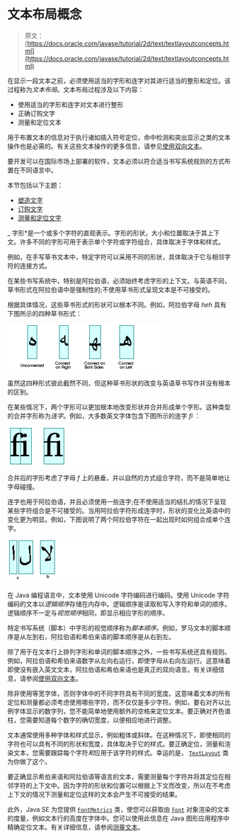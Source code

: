 # 文本布局概念

> 原文： [https://docs.oracle.com/javase/tutorial/2d/text/textlayoutconcepts.html](https://docs.oracle.com/javase/tutorial/2d/text/textlayoutconcepts.html)

在显示一段文本之前，必须使用适当的字形和连字对其进行适当的整形和定位。该过程称为*文本布局*。文本布局过程涉及以下内容：

*   使用适当的字形和连字对文本进行整形
*   正确订购文字
*   测量和定位文本

用于布置文本的信息对于执行诸如插入符号定位，命中检测和突出显示之类的文本操作也是必需的。有关这些文本操作的更多信息，请参见[使用双向文本](../text/textlayoutbidirectionaltext.html)。

要开发可以在国际市场上部署的软件，文本必须以符合适当书写系统规则的方式布置在不同语言中。

本节包括以下主题：

*   [塑造文字](#shaping_text)
*   [订购文字](#ordering_text)
*   [测量和定位文字](#measuring_and_positioning_text)

_ 字形*是一个或多个字符的直观表示。字形的形状，大小和位置取决于其上下文。许多不同的字形可用于表示单个字符或字符组合，具体取决于字体和样式。

例如，在手写草书文本中，特定字符可以采用不同的形状，具体取决于它与相邻字符的连接方式。

在某些书写系统中，特别是阿拉伯语，必须始终考虑字形的上下文。与英语不同，草书形式在阿拉伯语中是强制性的;不使用草书形式呈现文本是不可接受的。

根据具体情况，这些草书形式的形状可以根本不同。例如，阿拉伯字母 _heh_ 具有下图所示的四种草书形式：

![Illustration of unconnected, connect on right, connect on both sides and connect on left cursive forms in Arabic](img/39d2b549dc5bc09f34478d5eaf06f33b.jpg)

虽然这四种形式彼此截然不同，但这种草书形状的改变与英语草书写作并没有根本的区别。

在某些情况下，两个字形可以更加根本地改变形状并合并形成单个字形。这种类型的合并字形称为*连字*。例如，大多数英文字体包含下图所示的连字 _fi_ ：

![Ligature for fi](img/cdb913f0aa9fe493b4ccf81a2dd197ca.jpg)

合并后的字形考虑了字母 _f_ 上的悬垂，并以自然的方式组合字符，而不是简单地让字母碰撞。

连字也用于阿拉伯语，并且必须使用一些连字;在不使用适当的结扎的情况下呈现某些字符组合是不可接受的。当用阿拉伯字符形成连字时，形状的变化比英语中的变化更为明显。例如，下图说明了两个阿拉伯字符在一起出现时如何组合成单个连字。

![How two Arabic characters are combined into a single ligature when they appear together](img/a82538dfc65f2c4d8a9f6c62eb3d5497.jpg)

在 Java 编程语言中，文本使用 Unicode 字符编码进行编码。使用 Unicode 字符编码的文本以*逻辑顺序*存储在内存中。逻辑顺序是读取和写入字符和单词的顺序。逻辑顺序不一定与*视觉顺序*相同，即显示相应字形的顺序。

特定书写系统（脚本）中字形的视觉顺序称为*脚本顺序*。例如，罗马文本的脚本顺序是从左到右，阿拉伯语和希伯来语的脚本顺序是从右到左。

除了用于在文本行上排列字形和单词的脚本顺序之外，一些书写系统还具有规则。例如，阿拉伯语和希伯来语数字从左向右运行，即使字母从右向左运行。这意味着即使没有嵌入英文文本，阿拉伯语和希伯来语也是真正的双向语言。有关详细信息，请参阅[使用双向文本](textlayoutbidirectionaltext.html)。

除非使用等宽字体，否则字体中的不同字符具有不同的宽度。这意味着文本的所有定位和测量都必须考虑使用哪些字符，而不仅仅是多少字符。例如，要右对齐以比例字体显示的数字列，您不能简单地使用额外的空格来定位文本。要正确对齐色谱柱，您需要知道每个数字的确切宽度，以便相应地进行调整。

文本通常使用多种字体和样式显示，例如粗体或斜体。在这种情况下，即使相同的字符也可以具有不同的形状和宽度，具体取决于它的样式。要正确定位，测量和渲染文本，您需要跟踪每个字符*和*应用于该字符的样式。幸运的是， [`TextLayout`](https://docs.oracle.com/javase/8/docs/api/java/awt/font/TextLayout.html) 类为你做了这个。

要正确显示希伯来语和阿拉伯语等语言的文本，需要测量每个字符并将其定位在相邻字符的上下文中。因为字符的形状和位置可以根据上下文而改变，所以在不考虑上下文的​​情况下测量和定位这样的文本会产生不可接受的结果。

此外，Java SE 为您提供 [`FontMetrics`](https://docs.oracle.com/javase/8/docs/api/java/awt/FontMetrics.html) 类，使您可以获取由 [`Font`](https://docs.oracle.com/javase/8/docs/api/java/awt/Font.html) 对象渲染的文本的度量，例如文本行的高度在字体中。您可以使用此信息在 Java 图形应用程序中精确定位文本。有关详细信息，请参阅[测量文本](measuringtext.html)。
